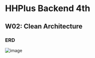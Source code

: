 # HHPlus Backend 4th #

## W02: Clean Architecture ##
### ERD ###

![image](https://github.com/lemoneeing/hhplus.backend4/assets/138500282/aff38b6e-427d-40dd-beb0-2e3394a414a3)
